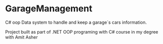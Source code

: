 # GarageManagement
C# oop Data system to handle and keep a garage`s cars information.

Project built as part of .NET OOP programing with C# course in my degree with Amit Asher
